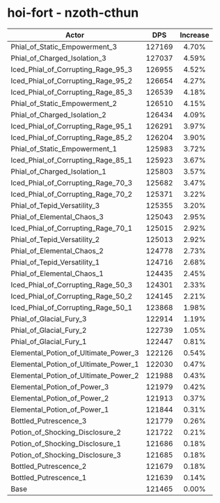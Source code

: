 # hoi-fort - nzoth-cthun
| Actor | DPS | Increase |
|---|:---:|:---:|
|Phial_of_Static_Empowerment_3|127169|4.70%|
|Phial_of_Charged_Isolation_3|127037|4.59%|
|Iced_Phial_of_Corrupting_Rage_95_3|126955|4.52%|
|Iced_Phial_of_Corrupting_Rage_95_2|126654|4.27%|
|Iced_Phial_of_Corrupting_Rage_85_3|126539|4.18%|
|Phial_of_Static_Empowerment_2|126510|4.15%|
|Phial_of_Charged_Isolation_2|126434|4.09%|
|Iced_Phial_of_Corrupting_Rage_95_1|126291|3.97%|
|Iced_Phial_of_Corrupting_Rage_85_2|126204|3.90%|
|Phial_of_Static_Empowerment_1|125983|3.72%|
|Iced_Phial_of_Corrupting_Rage_85_1|125923|3.67%|
|Phial_of_Charged_Isolation_1|125803|3.57%|
|Iced_Phial_of_Corrupting_Rage_70_3|125682|3.47%|
|Iced_Phial_of_Corrupting_Rage_70_2|125371|3.22%|
|Phial_of_Tepid_Versatility_3|125355|3.20%|
|Phial_of_Elemental_Chaos_3|125043|2.95%|
|Iced_Phial_of_Corrupting_Rage_70_1|125015|2.92%|
|Phial_of_Tepid_Versatility_2|125013|2.92%|
|Phial_of_Elemental_Chaos_2|124778|2.73%|
|Phial_of_Tepid_Versatility_1|124716|2.68%|
|Phial_of_Elemental_Chaos_1|124435|2.45%|
|Iced_Phial_of_Corrupting_Rage_50_3|124301|2.33%|
|Iced_Phial_of_Corrupting_Rage_50_2|124145|2.21%|
|Iced_Phial_of_Corrupting_Rage_50_1|123868|1.98%|
|Phial_of_Glacial_Fury_3|122914|1.19%|
|Phial_of_Glacial_Fury_2|122739|1.05%|
|Phial_of_Glacial_Fury_1|122447|0.81%|
|Elemental_Potion_of_Ultimate_Power_3|122126|0.54%|
|Elemental_Potion_of_Ultimate_Power_1|122030|0.47%|
|Elemental_Potion_of_Ultimate_Power_2|121988|0.43%|
|Elemental_Potion_of_Power_3|121979|0.42%|
|Elemental_Potion_of_Power_2|121913|0.37%|
|Elemental_Potion_of_Power_1|121844|0.31%|
|Bottled_Putrescence_3|121779|0.26%|
|Potion_of_Shocking_Disclosure_2|121722|0.21%|
|Potion_of_Shocking_Disclosure_1|121686|0.18%|
|Potion_of_Shocking_Disclosure_3|121685|0.18%|
|Bottled_Putrescence_2|121679|0.18%|
|Bottled_Putrescence_1|121639|0.14%|
|Base|121465|0.00%|
